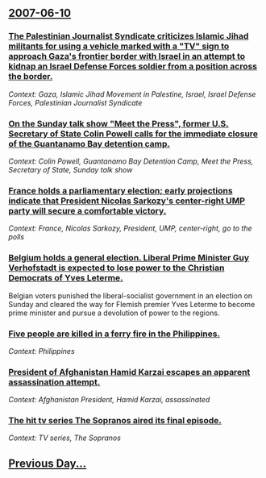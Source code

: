 ## [2007-06-10](/news/2007/06/10/index.md)

### [ The Palestinian Journalist Syndicate criticizes Islamic Jihad militants for using a vehicle marked with a "TV" sign to approach Gaza's frontier border with Israel in an attempt to kidnap an Israel Defense Forces soldier from a position across the border. ](/news/2007/06/10/the-palestinian-journalist-syndicate-criticizes-islamic-jihad-militants-for-using-a-vehicle-marked-with-a-tv-sign-to-approach-gaza-s-fron.md)
_Context: Gaza, Islamic Jihad Movement in Palestine, Israel, Israel Defense Forces, Palestinian Journalist Syndicate_

### [ On the Sunday talk show "Meet the Press", former U.S. Secretary of State Colin Powell calls for the immediate closure of the Guantanamo Bay detention camp. ](/news/2007/06/10/on-the-sunday-talk-show-meet-the-press-former-u-s-secretary-of-state-colin-powell-calls-for-the-immediate-closure-of-the-guantanamo-bay.md)
_Context: Colin Powell, Guantanamo Bay Detention Camp, Meet the Press, Secretary of State, Sunday talk show_

### [ France holds a parliamentary election; early projections indicate that President Nicolas Sarkozy's center-right UMP party will secure a comfortable victory. ](/news/2007/06/10/france-holds-a-parliamentary-election-early-projections-indicate-that-president-nicolas-sarkozy-s-center-right-ump-party-will-secure-a-com.md)
_Context: France, Nicolas Sarkozy, President, UMP, center-right, go to the polls_

### [ Belgium holds a general election. Liberal Prime Minister Guy Verhofstadt is expected to lose power to the Christian Democrats of Yves Leterme. ](/news/2007/06/10/belgium-holds-a-general-election-liberal-prime-minister-guy-verhofstadt-is-expected-to-lose-power-to-the-christian-democrats-of-yves-leter.md)
Belgian voters punished the liberal-socialist government in an election on Sunday and cleared the way for Flemish premier Yves Leterme to become prime minister and pursue a devolution of power to the regions.

### [ Five people are killed in a ferry fire in the Philippines. ](/news/2007/06/10/five-people-are-killed-in-a-ferry-fire-in-the-philippines.md)
_Context: Philippines_

### [ President of Afghanistan Hamid Karzai escapes an apparent assassination attempt.](/news/2007/06/10/president-of-afghanistan-hamid-karzai-escapes-an-apparent-assassination-attempt.md)
_Context: Afghanistan President, Hamid Karzai, assassinated_

### [ The hit tv series The Sopranos aired its final episode. ](/news/2007/06/10/the-hit-tv-series-the-sopranos-aired-its-final-episode.md)
_Context: TV series, The Sopranos_

## [Previous Day...](/news/2007/06/9/index.md)

